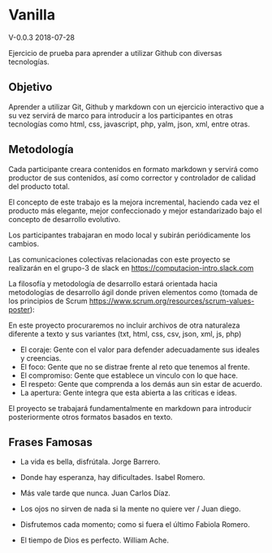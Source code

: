 # Vanilla
V-0.0.3 2018-07-28

Ejercicio de prueba para aprender a utilizar Github con diversas tecnologías.

## Objetivo
Aprender a utilizar Git, Github y markdown con un ejercicio interactivo que a su vez servirá de marco para introducir a los participantes en otras tecnologías como html, css, javascript, php, yalm, json, xml, entre otras.

## Metodología
Cada participante creara contenidos en formato markdown y servirá como productor de sus contenidos, así como corrector y controlador de calidad del producto total.

El concepto de este trabajo es la mejora incremental, haciendo cada vez el producto más elegante, mejor confeccionado y mejor estandarizado bajo el concepto de desarrollo evolutivo.

Los participantes trabajaran en modo local y subirán periódicamente los cambios.

Las comunicaciones colectivas relacionadas con este proyecto se realizarán en el grupo-3 de slack en https://computacion-intro.slack.com

La filosofía y metodología de desarrollo estará orientada hacia metodologías de desarrollo ágil donde priven elementos como (tomada de los principios de Scrum https://www.scrum.org/resources/scrum-values-poster):

En este proyecto procuraremos no incluir archivos de otra naturaleza diferente a texto y sus variantes (txt, html, css, csv, json, xml, js, php)

* El coraje: Gente con el valor para defender adecuadamente sus ideales y creencias.
* El foco: Gente que no se distrae frente al reto que tenemos al frente.
* El compromiso: Gente que establece un vinculo con lo que hace.
* El respeto: Gente que comprenda a los demás aun sin estar de acuerdo.
* La apertura: Gente integra que esta abierta a las criticas e ideas.

El proyecto se trabajará fundamentalmente en markdown para introducir posteriormente otros formatos basados en texto.


## Frases Famosas
- La vida es bella, disfrútala. Jorge Barrero.

- Donde hay esperanza, hay dificultades. Isabel Romero.

- Más vale tarde que nunca. Juan Carlos Díaz.

- Los ojos no sirven de nada si la mente no quiere ver / Juan diego.

- Disfrutemos cada momento; como si fuera el último Fabiola Romero.

- El tiempo de Dios es perfecto. William Ache.

